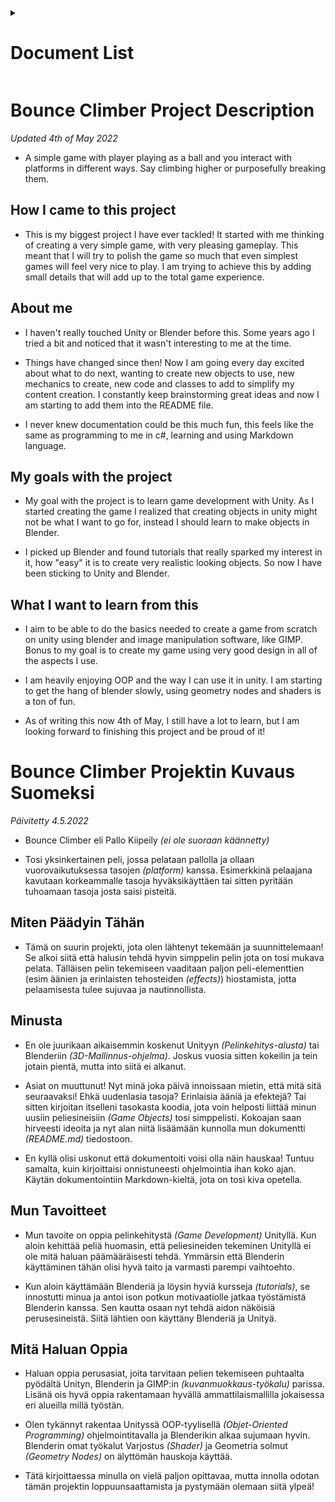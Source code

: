 <details>
<summary><h1>Document List</h1></summary>

[**Project Description** *(README.md)*](README.md#bounce-climber-project-description)

[**Game Manual** *(GAMEMANUAL.md)*](GAMEMANUAL.md#game-manual)

[**To-do List** *(TODOLIST.md)*](TODOLIST.md#to-do-list)

[**Projektin Kuvaus Suomeksi (finnish)** *(README.md)*](README.md#bounce-climber-projektin-kuvaus-suomeksi)

</details>

# Bounce Climber Project Description

*Updated 4th of May 2022*

- A simple game with player playing as a ball and you interact with platforms in different ways. Say climbing higher or purposefully breaking them.

## How I came to this project

- This is my biggest project I have ever tackled! It started with me thinking of creating a very simple game, with very pleasing gameplay. This meant that I will try to polish the game so much that even simplest games will feel very nice to play. I am trying to achieve this by adding small details that will add up to the total game experience.

## About me

- I haven't really touched Unity or Blender before this. Some years ago I tried a bit and noticed that it wasn't interesting to me at the time.

- Things have changed since then! Now I am going every day excited about what to do next, wanting to create new objects to use, new mechanics to create, new code and classes to add to simplify my content creation. I constantly keep brainstorming great ideas and now I am starting to add them into the README file.

- I never knew documentation could be this much fun, this feels like the same as programming to me in c#, learning and using Markdown language.

## My goals with the project

- My goal with the project is to learn game development with Unity. As I started creating the game I realized that creating objects in unity might not be what I want to go for, instead I should learn to make objects in Blender.

- I picked up Blender and found tutorials that really sparked my interest in it, how "easy" it is to create very realistic looking objects. So now I have been sticking to Unity and Blender.

## What I want to learn from this

- I aim to be able to do the basics needed to create a game from scratch on unity using blender and image manipulation software, like GIMP. Bonus to my goal is to create my game using very good design in all of the aspects I use.

- I am heavily enjoying OOP and the way I can use it in unity. I am starting to get the hang of blender slowly, using geometry nodes and shaders is a ton of fun.

- As of writing this now 4th of May, I still have a lot to learn, but I am looking forward to finishing this project and be proud of it!


# Bounce Climber Projektin Kuvaus Suomeksi

*Päivitetty 4.5.2022*

- Bounce Climber eli Pallo Kiipeily *(ei ole suoraan käännetty)*

- Tosi yksinkertainen peli, jossa pelataan pallolla ja ollaan vuorovaikutuksessa tasojen *(platform)* kanssa. Esimerkkinä pelaajana kavutaan korkeammalle tasoja hyväksikäyttäen tai sitten pyritään tuhoamaan tasoja josta saisi pisteitä.

## Miten Päädyin Tähän

- Tämä on suurin projekti, jota olen lähtenyt tekemään ja suunnittelemaan! Se alkoi siitä että halusin tehdä hyvin simppelin pelin jota on tosi mukava pelata. Tälläisen pelin tekemiseen vaaditaan paljon peli-elementtien (esim äänien ja erinlaisten tehosteiden *(effects)*) hiostamista, jotta pelaamisesta tulee sujuvaa ja nautinnollista.

## Minusta

- En ole juurikaan aikaisemmin koskenut Unityyn *(Pelinkehitys-alusta)* tai Blenderiin *(3D-Mallinnus-ohjelma)*. Joskus vuosia sitten kokeilin ja tein jotain pientä, mutta into siitä ei alkanut.

- Asiat on muuttunut! Nyt minä joka päivä innoissaan mietin, että mitä sitä seuraavaksi! Ehkä uudenlasia tasoja? Erinlaisia ääniä ja efektejä? Tai sitten kirjoitan itselleni tasokasta koodia, jota voin helposti liittää minun uusiin peliesineisiin *(Game Objects)* tosi simppelisti. Kokoajan saan hirveesti ideoita ja nyt alan niitä lisäämään kunnolla mun dokumentti *(README.md)* tiedostoon.

- En kyllä olisi uskonut että dokumentoiti voisi olla näin hauskaa! Tuntuu samalta, kuin kirjoittaisi onnistuneesti ohjelmointia ihan koko ajan. Käytän dokumentointiin Markdown-kieltä, jota on tosi kiva opetella.

## Mun Tavoitteet

- Mun tavoite on oppia pelinkehitystä *(Game Development)* Unityllä. Kun aloin kehittää peliä huomasin, että peliesineiden tekeminen Unityllä ei ole mitä haluan päämääräisesti tehdä. Ymmärsin että Blenderin käyttäminen tähän olisi hyvä taito ja varmasti parempi vaihtoehto.

- Kun aloin käyttämään Blenderiä ja löysin hyviä kursseja *(tutorials)*, se innostutti minua ja antoi ison potkun motivaatiolle jatkaa työstämistä Blenderin kanssa. Sen kautta osaan nyt tehdä aidon näköisiä perusesineistä. Siitä lähtien oon käyttäny Blenderiä ja Unityä.

## Mitä Haluan Oppia

- Haluan oppia perusasiat, joita tarvitaan pelien tekemiseen puhtaalta pyödältä Unityn, Blenderin ja GIMP:in *(kuvanmuokkaus-työkalu)* parissa. Lisänä ois hyvä oppia rakentamaan hyvällä ammattilaismallilla jokaisessa eri alueilla millä työstän.

- Olen tykännyt rakentaa Unityssä OOP-tyylisellä *(Objet-Oriented Programming)* ohjelmointitavalla ja Blenderikin alkaa sujumaan hyvin. Blenderin omat työkalut Varjostus *(Shader)* ja Geometria solmut *(Geometry Nodes)* on älyttömän hauskoja käyttää.

- Tätä kirjoittaessa minulla on vielä paljon opittavaa, mutta innolla odotan tämän projektin loppuunsaattamista ja pystymään olemaan siitä ylpeä!